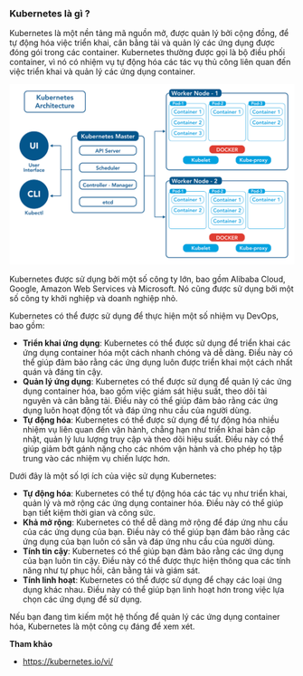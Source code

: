 ### Kubernetes là gì ?
Kubernetes là một nền tảng mã nguồn mở, được quản lý bởi cộng đồng, để tự động hóa việc triển khai, cân bằng tải và quản lý các ứng dụng được đóng gói trong các container. Kubernetes thường được gọi là bộ điều phối container, vì nó có nhiệm vụ tự động hóa các tác vụ thủ công liên quan đến việc triển khai và quản lý các ứng dụng container.

![img](../../Image/Kubernetes-Architecture.png)

Kubernetes được sử dụng bởi một số công ty lớn, bao gồm Alibaba Cloud, Google, Amazon Web Services và Microsoft. Nó cũng được sử dụng bởi một số công ty khởi nghiệp và doanh nghiệp nhỏ.

Kubernetes có thể được sử dụng để thực hiện một số nhiệm vụ DevOps, bao gồm:

- **Triển khai ứng dụng**: Kubernetes có thể được sử dụng để triển khai các ứng dụng container hóa một cách nhanh chóng và dễ dàng. Điều này có thể giúp đảm bảo rằng các ứng dụng luôn được triển khai một cách nhất quán và đáng tin cậy.
- **Quản lý ứng dụng**: Kubernetes có thể được sử dụng để quản lý các ứng dụng container hóa, bao gồm việc giám sát hiệu suất, theo dõi tài nguyên và cân bằng tải. Điều này có thể giúp đảm bảo rằng các ứng dụng luôn hoạt động tốt và đáp ứng nhu cầu của người dùng.
- **Tự động hóa**: Kubernetes có thể được sử dụng để tự động hóa nhiều nhiệm vụ liên quan đến vận hành, chẳng hạn như triển khai bản cập nhật, quản lý lưu lượng truy cập và theo dõi hiệu suất. Điều này có thể giúp giảm bớt gánh nặng cho các nhóm vận hành và cho phép họ tập trung vào các nhiệm vụ chiến lược hơn.

Dưới đây là một số lợi ích của việc sử dụng Kubernetes:

- **Tự động hóa**: Kubernetes có thể tự động hóa các tác vụ như triển khai, quản lý và mở rộng các ứng dụng container hóa. Điều này có thể giúp bạn tiết kiệm thời gian và công sức.
- **Khả mở rộng**: Kubernetes có thể dễ dàng mở rộng để đáp ứng nhu cầu của các ứng dụng của bạn. Điều này có thể giúp bạn đảm bảo rằng các ứng dụng của bạn luôn có sẵn và đáp ứng nhu cầu của người dùng.
- **Tính tin cậy**: Kubernetes có thể giúp bạn đảm bảo rằng các ứng dụng của bạn luôn tin cậy. Điều này có thể được thực hiện thông qua các tính năng như tự phục hồi, cân bằng tải và giám sát.
- **Tính linh hoạt**: Kubernetes có thể được sử dụng để chạy các loại ứng dụng khác nhau. Điều này có thể giúp bạn linh hoạt hơn trong việc lựa chọn các ứng dụng để sử dụng.

Nếu bạn đang tìm kiếm một hệ thống để quản lý các ứng dụng container hóa, Kubernetes là một công cụ đáng để xem xét.

**Tham khảo**
- https://kubernetes.io/vi/
